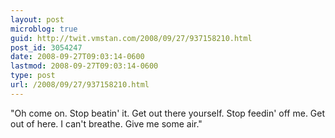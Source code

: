 ```yaml
---
layout: post
microblog: true
guid: http://twit.vmstan.com/2008/09/27/937158210.html
post_id: 3054247
date: 2008-09-27T09:03:14-0600
lastmod: 2008-09-27T09:03:14-0600
type: post
url: /2008/09/27/937158210.html
---
```

"Oh come on. Stop beatin' it. Get out there yourself. Stop feedin' off me. Get out of here. I can't breathe. Give me some air."
